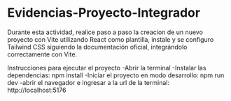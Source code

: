 # Evidencias-Proyecto-Integrador

Durante esta actividad, realice paso a paso la creacion de un nuevo proyecto con Vite utilizando React como plantilla, instale y se configuro Tailwind CSS siguiendo la documentación oficial, integrándolo correctamente con Vite. 

Instrucciones para ejecutar el proyecto 
-Abrir la terminal 
-Instalar las dependencias: npm install 
-Iniciar el proyecto en modo desarrollo: npm run dev 
-abrir el navegador e ingresar a la url de la terminal: http://localhost:5176

